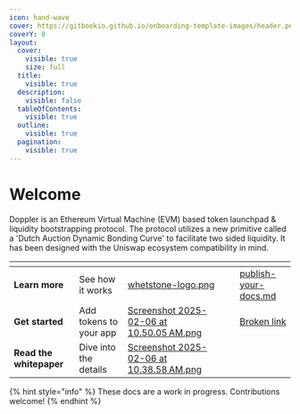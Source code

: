 ```yaml
---
icon: hand-wave
cover: https://gitbookio.github.io/onboarding-template-images/header.png
coverY: 0
layout:
  cover:
    visible: true
    size: full
  title:
    visible: true
  description:
    visible: false
  tableOfContents:
    visible: true
  outline:
    visible: true
  pagination:
    visible: true
---
```


# Welcome

Doppler is an Ethereum Virtual Machine (EVM) based token launchpad & liquidity bootstrapping protocol. The protocol utilizes a new primitive called a 'Dutch Auction Dynamic Bonding Curve' to facilitate two sided liquidity. It has been designed with the Uniswap ecosystem compatibility in mind.&#x20;



<table data-view="cards"><thead><tr><th></th><th></th><th data-hidden data-card-cover data-type="files"></th><th data-hidden></th><th data-hidden data-type="content-ref"></th></tr></thead><tbody><tr><td><strong>Learn more</strong></td><td>See how it works</td><td><a href=".gitbook/assets/whetstone-logo.png">whetstone-logo.png</a></td><td></td><td><a href="publish-your-docs.md">publish-your-docs.md</a></td></tr><tr><td><strong>Get started</strong></td><td>Add tokens to your app</td><td><a href=".gitbook/assets/Screenshot 2025-02-06 at 10.50.05 AM.png">Screenshot 2025-02-06 at 10.50.05 AM.png</a></td><td></td><td><a href="broken-reference">Broken link</a></td></tr><tr><td><strong>Read the whitepaper</strong></td><td>Dive into the details </td><td><a href=".gitbook/assets/Screenshot 2025-02-06 at 10.38.58 AM.png">Screenshot 2025-02-06 at 10.38.58 AM.png</a></td><td></td><td></td></tr></tbody></table>



{% hint style="info" %}
These docs are a work in progress. Contributions welcome!&#x20;
{% endhint %}

